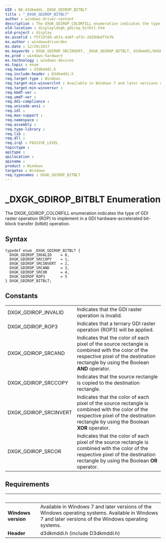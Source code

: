```yaml
---
UID : NE:d3dkmddi._DXGK_GDIROP_BITBLT
title : "_DXGK_GDIROP_BITBLT"
author : windows-driver-content
description : The DXGK_GDIROP_COLORFILL enumeration indicates the type of GDI raster operation (ROP) to implement in a GDI hardware-accelerated bit-block transfer (bitblt) operation.
old-location : display\dxgk_gdirop_bitblt.htm
old-project : display
ms.assetid : f5f337dd-ab7a-4a9f-af3c-2d29dbdffe7b
ms.author : windowsdriverdev
ms.date : 12/29/2017
ms.keywords : DXGK_GDIROP_SRCINVERT, _DXGK_GDIROP_BITBLT, d3dkmddi/DXGK_GDIROP_ROP3, DmEnums_ac0fe82c-71cb-4756-a580-37d138873b2d.xml, d3dkmddi/DXGK_GDIROP_INVALID, d3dkmddi/DXGK_GDIROP_SRCINVERT, DXGK_GDIROP_BITBLT, display.dxgk_gdirop_bitblt, DXGK_GDIROP_SRCCOPY, d3dkmddi/DXGK_GDIROP_SRCCOPY, DXGK_GDIROP_BITBLT enumeration [Display Devices], DXGK_GDIROP_SRCAND, d3dkmddi/DXGK_GDIROP_SRCOR, DXGK_GDIROP_INVALID, DXGK_GDIROP_ROP3, d3dkmddi/DXGK_GDIROP_BITBLT, d3dkmddi/DXGK_GDIROP_SRCAND, DXGK_GDIROP_SRCOR
ms.prod : windows-hardware
ms.technology : windows-devices
ms.topic : enum
req.header : d3dkmddi.h
req.include-header : D3dkmddi.h
req.target-type : Windows
req.target-min-winverclnt : Available in Windows 7 and later versions of the Windows operating systems.
req.target-min-winversvr : 
req.kmdf-ver : 
req.umdf-ver : 
req.ddi-compliance : 
req.unicode-ansi : 
req.idl : 
req.max-support : 
req.namespace : 
req.assembly : 
req.type-library : 
req.lib : 
req.dll : 
req.irql : PASSIVE_LEVEL
topictype : 
apitype : 
apilocation : 
apiname : 
product : Windows
targetos : Windows
req.typenames : DXGK_GDIROP_BITBLT
---
```


# _DXGK_GDIROP_BITBLT Enumeration
The DXGK_GDIROP_COLORFILL enumeration indicates the type of GDI raster operation (ROP) to implement in a GDI hardware-accelerated bit-block transfer (bitblt) operation.

## Syntax
````
typedef enum _DXGK_GDIROP_BITBLT { 
  DXGK_GDIROP_INVALID    = 0,
  DXGK_GDIROP_SRCCOPY    = 1,
  DXGK_GDIROP_SRCINVERT  = 2,
  DXGK_GDIROP_SRCAND     = 3,
  DXGK_GDIROP_SRCOR      = 4,
  DXGK_GDIROP_ROP3       = 5
} DXGK_GDIROP_BITBLT;
````

## Constants

<table>

<tr>
<td>DXGK_GDIROP_INVALID</td>
<td>Indicates that the GDI raster operation is invalid.</td>
</tr>

<tr>
<td>DXGK_GDIROP_ROP3</td>
<td>Indicates that a ternary GDI raster operation (ROP3) will be applied.</td>
</tr>

<tr>
<td>DXGK_GDIROP_SRCAND</td>
<td>Indicates that the color of each pixel of the source rectangle is combined with the color of the respective pixel of the destination rectangle by using the Boolean <b>AND</b> operator.</td>
</tr>

<tr>
<td>DXGK_GDIROP_SRCCOPY</td>
<td>Indicates that the source rectangle is copied to the destination rectangle.</td>
</tr>

<tr>
<td>DXGK_GDIROP_SRCINVERT</td>
<td>Indicates that the color of each pixel of the source rectangle is combined with the color of the respective pixel of the destination rectangle by using the Boolean <b>XOR</b> operator.</td>
</tr>

<tr>
<td>DXGK_GDIROP_SRCOR</td>
<td>Indicates that the color of each pixel of the source rectangle is combined with the color of the respective pixel of the destination rectangle by using the Boolean <b>OR</b> operator.</td>
</tr>
</table>


## Requirements
| &nbsp; | &nbsp; |
| ---- |:---- |
| **Windows version** | Available in Windows 7 and later versions of the Windows operating systems. Available in Windows 7 and later versions of the Windows operating systems. |
| **Header** | d3dkmddi.h (include D3dkmddi.h) |